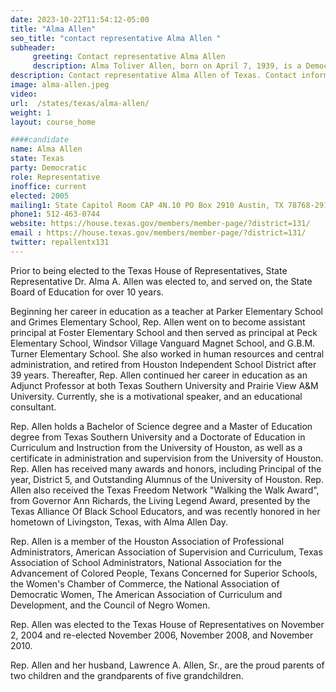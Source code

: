 ```yaml
---
date: 2023-10-22T11:54:12-05:00
title: "Alma Allen"
seo_title: "contact representative Alma Allen "
subheader:
     greeting: Contact representative Alma Allen
     description: Alma Toliver Allen, born on April 7, 1939, is a Democratic member of the Texas House of Representatives, proudly representing District 131 in Harris County, Texas.
description: Contact representative Alma Allen of Texas. Contact information for Alma Allen includes email address, phone number, and mailing address.
image: alma-allen.jpeg
video:
url:  /states/texas/alma-allen/
weight: 1
layout: course_home

####candidate
name: Alma Allen
state: Texas
party: Democratic
role: Representative
inoffice: current
elected: 2005
mailing1: State Capitol Room CAP 4N.10 PO Box 2910 Austin, TX 78768-2910
phone1: 512-463-0744
website: https://house.texas.gov/members/member-page/?district=131/
email : https://house.texas.gov/members/member-page/?district=131/
twitter: repallentx131
---
```


Prior to being elected to the Texas House of Representatives, State Representative Dr. Alma A. Allen was elected to, and served on, the State Board of Education for over 10 years.

Beginning her career in education as a teacher at Parker Elementary School and Grimes Elementary School, Rep. Allen went on to become assistant principal at Foster Elementary School and then served as principal at Peck Elementary School, Windsor Village Vanguard Magnet School, and G.B.M. Turner Elementary School. She also worked in human resources and central administration, and retired from Houston Independent School District after 39 years. Thereafter, Rep. Allen continued her career in education as an Adjunct Professor at both Texas Southern University and Prairie View A&M University. Currently, she is a motivational speaker, and an educational consultant.

Rep. Allen holds a Bachelor of Science degree and a Master of Education degree from Texas Southern University and a Doctorate of Education in Curriculum and Instruction from the University of Houston, as well as a certificate in administration and supervision from the University of Houston. Rep. Allen has received many awards and honors, including Principal of the year, District 5, and Outstanding Alumnus of the University of Houston. Rep. Allen also received the Texas Freedom Network "Walking the Walk Award", from Governor Ann Richards, the Living Legend Award, presented by the Texas Alliance Of Black School Educators, and was recently honored in her hometown of Livingston, Texas, with Alma Allen Day.

Rep. Allen is a member of the Houston Association of Professional Administrators, American Association of Supervision and Curriculum, Texas Association of School Administrators, National Association for the Advancement of Colored People, Texans Concerned for Superior Schools, the Women's Chamber of Commerce, the National Association of Democratic Women, The American Association of Curriculum and Development, and the Council of Negro Women.

Rep. Allen was elected to the Texas House of Representatives on November 2, 2004 and re-elected November 2006, November 2008, and November 2010.

Rep. Allen and her husband, Lawrence A. Allen, Sr., are the proud parents of two children and the grandparents of five grandchildren.
